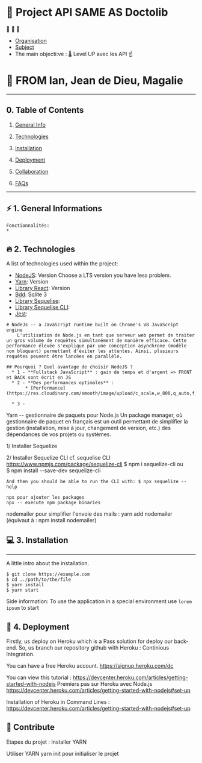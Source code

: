 # :rocket: Project API SAME AS Doctolib
:rocket: :rocket: :rocket:
* [Organisation](https://trello.com/b/L3jc1JEb/im-api)
* [Subject](https://simplonline.co/workspaces/group/1f5dc469-e4b7-4e5d-a617-c30249df8200)
* The main objecti:ve : 🌡️ Level UP avec les API ☝️
    

# :school: FROM Ian, Jean de Dieu, Magalie

*********************************************************

## 0. Table of Contents

1. [General Info](#general-info)

2. [Technologies](#technologies)

3. [Installation](#installation)

4. [Deployment](#deployment)
5. [Collaboration](#collaboration)

6. [FAQs](#faqs)


*********************************************************
## ⚡️ 1. General Informations
    Fonctionnalités:
    * 

## 🔥 2. Technologies
   A list of technologies used within the project:
   * [NodeJS](https://example.com): Version                Choose a LTS version you have less problem.
   * [Yarn](https://example.com): Version 
   * [Library React](https://example.com): Version 
   * [Bdd](https://example.com): Sqlite 3
   * [Library Sequelise](https://example.com): 
   * [Library Sequelise CLI](https://www.npmjs.com/package/sequelize-cli): 
   * [Jest](https://jestjs.io/fr/): 

    # NodeJs -- a JavaScript runtime built on Chrome's V8 JavaScript engine
        L'utilisation de Node.js en tant que serveur web permet de traiter un gros volume de requêtes simultanément de manière efficace. Cette performance élevée s'explique par une conception asynchrone (modèle non bloquant) permettant d'éviter les attentes. Ainsi, plusieurs requêtes peuvent être lancées en parallèle.

    ## Pourquoi ? Quel avantage de choisir NodeJS ?
      * 1 - **Fullstack JavaScript** : gain de temps et d'argent => FRONT et BACK sont écrit en JS
      * 2 - **Des performances optimales** : 
           * [Performance](https://res.cloudinary.com/smooth/image/upload/c_scale,w_800,q_auto,f_auto/v1504086120/ff8zien7jco4safoifpi)
           
      * 3 - 

Yarn -- gestionnaire de paquets pour Node.js
Un package manager, où gestionnaire de paquet en français est un outil permettant de simplifier la gestion (installation, mise à jour, changement de version, etc.) des dépendances de vos projets ou systèmes.

1/ Installer Sequelize

2/ Installer Sequelize CLI
    cf. sequelise CLI https://www.npmjs.com/package/sequelize-cli 
    $ npm i sequelize-cli        ou       
    $ npm install --save-dev sequelize-cli

    And then you should be able to run the CLI with: $ npx sequelize --help

    npx pour ajouter les packages 
    npx -- execute npm package binaries

nodemailer pour simplifier l'envoie des mails : yarn add nodemailer (équivaut à : npm install nodemailer)



## 💻 3. Installation
***
A little intro about the installation.
```
$ git clone https://example.com
$ cd ../path/to/the/file
$ yarn install 
$ yarn start
```
Side information: To use the application in a special environment use ```lorem ipsum``` to start


## :punch: 4. Deployment
Firstly, us deploy on Heroku which is a Pass solution for deploy our back-end. So, us branch our repository github with Heroku : Continious Integration. 

You can have a free Heroku account. https://signup.heroku.com/dc 

You can view this tutorial :
https://devcenter.heroku.com/articles/getting-started-with-nodejs 
Premiers pas sur Heroku avec Node.js
https://devcenter.heroku.com/articles/getting-started-with-nodejs#set-up 

Installation of Heroku in Command Lines :
https://devcenter.heroku.com/articles/getting-started-with-nodejs#set-up 


## 🕺 Contribute









Etapes du projet :
Installer YARN 

Utiliser YARN
yarn init    pour initialiser le projet 

